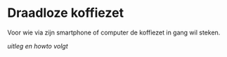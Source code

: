 Draadloze koffiezet
===================

Voor wie via zijn smartphone of computer de koffiezet in gang wil steken.

_uitleg en howto volgt_